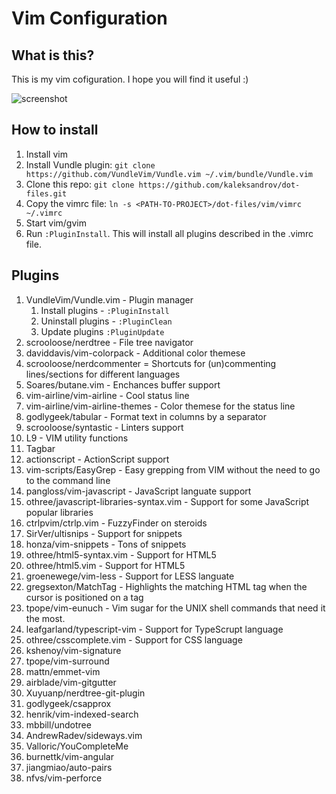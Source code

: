 # Vim Configuration
## What is this?
This is my vim cofiguration. I hope you will find it useful :)

![screenshot](https://raw.github.com/kaleksandrov/dot-files/master/vim/screenshot.png)

## How to install
1. Install vim
1. Install Vundle plugin: ```git clone https://github.com/VundleVim/Vundle.vim ~/.vim/bundle/Vundle.vim```
1. Clone this repo:  ```git clone https://github.com/kaleksandrov/dot-files.git```
1. Copy the vimrc file: ```ln -s <PATH-TO-PROJECT>/dot-files/vim/vimrc ~/.vimrc```
1. Start vim/gvim
1. Run ```:PluginInstall```. This will install all plugins described in the .vimrc file.

## Plugins
1. VundleVim/Vundle.vim - Plugin manager
    1. Install plugins  - ```:PluginInstall```
    1. Uninstall plugins - ```:PluginClean```
    1. Update plugins ```:PluginUpdate```
1. scrooloose/nerdtree - File tree navigator
1. daviddavis/vim-colorpack - Additional color themese
1. scrooloose/nerdcommenter = Shortcuts for (un)commenting lines/sections for different languages
1. Soares/butane.vim - Enchances buffer support
1. vim-airline/vim-airline - Cool status line
1. vim-airline/vim-airline-themes - Color themese for the status line
1. godlygeek/tabular - Format text in columns by a separator
1. scrooloose/syntastic - Linters support
1. L9 - VIM utility functions
1. Tagbar
1. actionscript - ActionScript support
1. vim-scripts/EasyGrep - Easy grepping from VIM without the need to go to the command line
1. pangloss/vim-javascript - JavaScript languate support
1. othree/javascript-libraries-syntax.vim - Support for some JavaScript popular libraries
1. ctrlpvim/ctrlp.vim - FuzzyFinder on steroids
1. SirVer/ultisnips - Support for snippets
1. honza/vim-snippets - Tons of snippets
1. othree/html5-syntax.vim - Support for HTML5
1. othree/html5.vim - Support for HTML5
1. groenewege/vim-less - Support for LESS languate
1. gregsexton/MatchTag - Highlights the matching HTML tag when the cursor is positioned on a tag
1. tpope/vim-eunuch - Vim sugar for the UNIX shell commands that need it the most.
1. leafgarland/typescript-vim - Support for TypeScrupt language
1. othree/csscomplete.vim - Support for CSS language
1. kshenoy/vim-signature
1. tpope/vim-surround
1. mattn/emmet-vim
1. airblade/vim-gitgutter
1. Xuyuanp/nerdtree-git-plugin
1. godlygeek/csapprox
1. henrik/vim-indexed-search
1. mbbill/undotree
1. AndrewRadev/sideways.vim
1. Valloric/YouCompleteMe
1. burnettk/vim-angular
1. jiangmiao/auto-pairs
1. nfvs/vim-perforce
